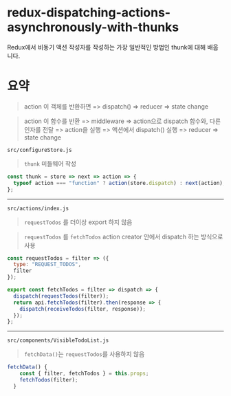 # redux-dispatching-actions-asynchronously-with-thunks

Redux에서 비동기 액션 작성자를 작성하는 가장 일반적인 방법인 thunk에 대해 배웁니다.

# 요약

> action 이 객체를 반환하면 => dispatch() => reducer => state change

> action 이 함수를 반환 => middleware => action으로 dispatch 함수와, 다른 인자를 전달 => action을 실행 => 액션에서 dispatch() 실행 => reducer => state change

`src/configureStore.js`

> `thunk` 미들웨어 작성

```js
const thunk = store => next => action => {
  typeof action === "function" ? action(store.dispatch) : next(action);
};
```

---

`src/actions/index.js`

> `requestTodos` 를 더이상 export 하지 않음

> `requestTodos` 를 `fetchTodos` action creator 안에서 dispatch 하는 방식으로 사용

```js
const requestTodos = filter => ({
  type: "REQUEST_TODOS",
  filter
});

export const fetchTodos = filter => dispatch => {
  dispatch(requestTodos(filter));
  return api.fetchTodos(filter).then(response => {
    dispatch(receiveTodos(filter, response));
  });
};
```

---

`src/components/VisibleTodoList.js`

> `fetchData()`는 `requestTodos`를 사용하지 않음

```js
fetchData() {
    const { filter, fetchTodos } = this.props;
    fetchTodos(filter);
  }
```
